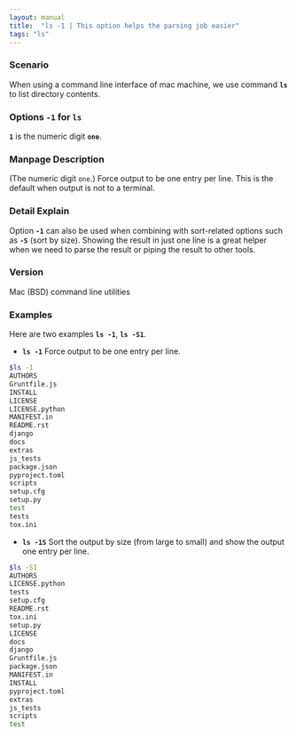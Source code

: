 ```yaml
---
layout: manual
title:  "ls -1 | This option helps the parsing job easier"
tags: "ls"
---
```


### Scenario
When using a command line interface of mac machine, we use command __`ls`__ to list directory contents.

### Options `-1` for `ls` 
__`1`__ is the numeric digit __`one`__.

### Manpage Description
(The numeric digit `one`.)  Force output to be one entry per line.  This is the default when output is not to a terminal.

### Detail Explain

Option __`-1`__ can also be used when combining with sort-related options such as __`-S`__ (sort by size). Showing the result in just one line is a great helper when we need to parse the result or piping the result to other tools. 

### Version
Mac (BSD) command line utilities

### Examples
Here are two examples __`ls -1`__, __`ls -S1`__.

- __`ls -1`__ Force output to be one entry per line.

```bash
$ls -1
AUTHORS
Gruntfile.js
INSTALL
LICENSE
LICENSE.python
MANIFEST.in
README.rst
django
docs
extras
js_tests
package.json
pyproject.toml
scripts
setup.cfg
setup.py
test
tests
tox.ini
```

- __`ls -1S`__ Sort the output by size (from large to small) and show the output one entry per line.

```bash
$ls -S1 
AUTHORS
LICENSE.python
tests
setup.cfg
README.rst
tox.ini
setup.py
LICENSE
docs
django
Gruntfile.js
package.json
MANIFEST.in
INSTALL
pyproject.toml
extras
js_tests
scripts
test
```

